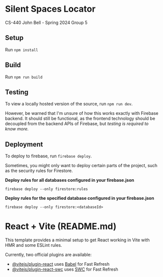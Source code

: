 # Silent Spaces Locator

CS-440 John Bell - Spring 2024 Group 5

## Setup

Run `npm install`

## Build

Run `npm run build`

## Testing

To view a locally hosted version of the source, run `npm run dev`.

However, be warned that I'm unsure of how this works exactly with Firebase backend. It should still be functional, as the frontend technology should be decoupled from the backend APIs of Firebase, but _testing is required to know more._

## Deployment

To deploy to firebase, run `firebase deploy`.

Sometimes, you might only want to deploy certain parts of the project, such as the security rules for Firestore.

**Deploy rules for all databases configured in your firebase.json**

`firebase deploy --only firestore:rules`

**Deploy rules for the specified database configured in your firebase.json**

`firebase deploy --only firestore:<databaseId>`

# React + Vite (README.md)

This template provides a minimal setup to get React working in Vite with HMR and some ESLint rules.

Currently, two official plugins are available:

-   [@vitejs/plugin-react](https://github.com/vitejs/vite-plugin-react/blob/main/packages/plugin-react/README.md) uses [Babel](https://babeljs.io/) for Fast Refresh
-   [@vitejs/plugin-react-swc](https://github.com/vitejs/vite-plugin-react-swc) uses [SWC](https://swc.rs/) for Fast Refresh
